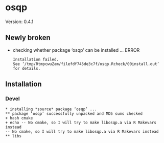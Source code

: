 # osqp

Version: 0.4.1

## Newly broken

*   checking whether package ‘osqp’ can be installed ... ERROR
    ```
    Installation failed.
    See ‘/tmp/RtmpcwuZam/filefdf745de3c7f/osqp.Rcheck/00install.out’ for details.
    ```

## Installation

### Devel

```
* installing *source* package ‘osqp’ ...
** package ‘osqp’ successfully unpacked and MD5 sums checked
+ hash cmake
+ echo -- No cmake, so I will try to make libosqp.a via R Makevars instead
-- No cmake, so I will try to make libosqp.a via R Makevars instead
** libs
